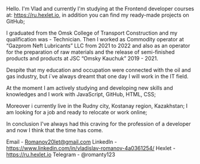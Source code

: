 Hello. I'm Vlad and currently I'm studying at the Frontend developer courses at: https://ru.hexlet.io, in addition you can find my ready-made projects on GitHub;

I graduated from the Omsk College of Transport Construction and my qualification was - Technician.
Then I worked as Commodity operator at “Gazprom Neft Lubricants” LLC from 2021 to 2022 and also as an operator for the preparation of raw materials and the release of semi-finished products and products at JSC “Omsky Kauchuk” 2019 - 2021.

Despite that my education and occupation were connected with the oil and gas industry, but i`ve always dreamt that one day I will work in the IT field.

At the moment I am actively studying and developing new skills and knowledges and I work with JavaScript, GitHub, HTML, CSS;

Moreover i currently live in the Rudny city, Kostanay region, Kazakhstan;
I am looking for a job and ready to relocate or work online;

In conclusion I've always had this craving for the profession of a developer and now I think that the time has come.

Email - Romanov20let@gmail.com
LinkedIn - https://www.linkedin.com/in/vladislav-romanov-4a0361254/
Hexlet - https://ru.hexlet.io
Telegram - @romanty123

